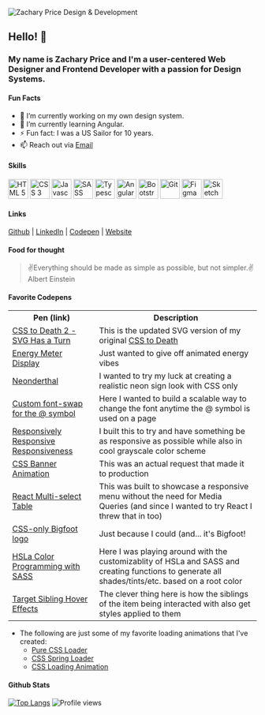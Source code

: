 ![Zachary Price Design & Development](https://user-images.githubusercontent.com/870971/194938740-1a6fa24f-10ab-4ad6-aa87-1c6edfe37cf7.png)

## Hello! 👋
### My name is Zachary Price and I'm a user-centered Web Designer and Frontend Developer with a passion for Design Systems.

#### Fun Facts
- 🔭 I’m currently working on my own design system. 
- 🌱 I’m currently learning Angular.
- ⚡ Fun fact: I was a US Sailor for 10 years.
- 📫 Reach out via [Email](mailto:hello@zachary-price.com)

#### Skills
<p align="left">
  <img src="https://cdn.jsdelivr.net/gh/devicons/devicon/icons/html5/html5-original.svg" alt="HTML 5" width="40" height="40" />
  <img src="https://cdn.jsdelivr.net/gh/devicons/devicon/icons/css3/css3-original.svg" alt="CSS 3" width="40" height="40" />
  <img src="https://cdn.jsdelivr.net/gh/devicons/devicon/icons/javascript/javascript-original.svg" alt="Javascript" width="40" height="40" />
  <img src="https://cdn.jsdelivr.net/gh/devicons/devicon/icons/sass/sass-original.svg" alt="SASS" width="40" height="40" />
  <img src="https://cdn.jsdelivr.net/gh/devicons/devicon/icons/typescript/typescript-original.svg" alt="Typescript" width="40" height="40" />
  <img src="https://cdn.jsdelivr.net/gh/devicons/devicon/icons/angularjs/angularjs-original.svg" alt="Angular" width="40" height="40" />
  <img src="https://cdn.jsdelivr.net/gh/devicons/devicon/icons/bootstrap/bootstrap-original.svg" alt="Bootstrap" width="40" height="40" />
  <img src="https://cdn.jsdelivr.net/gh/devicons/devicon/icons/git/git-original.svg" alt="Git" width="40" height="40" />
  <img src="https://cdn.jsdelivr.net/gh/devicons/devicon/icons/figma/figma-original.svg" alt="Figma" width="40" height="40" />
  <img src="https://cdn.jsdelivr.net/gh/devicons/devicon/icons/sketch/sketch-original.svg" alt="Sketch" width="40" height="40" />
</p>

#### Links
<p align="left">
  <a href="https://github.com/zacharyprice">Github</a> | <a href="https://www.linkedin.com/in/zachary-price/">LinkedIn</a> | <a href="https://codepen.io/zachary_price">Codepen</a> | <a href="https://zachary-price.com">Website</a>
</p>

#### Food for thought
> ✌Everything should be made as simple as possible, but not simpler.✌
> Albert Einstein

#### Favorite Codepens
<table>
    <tr>
        <th>Pen (link)</th>
        <th>Description</th>
    </tr>
    <tr>
        <td><a href="https://codepen.io/zachary_price/pen/ZwjgBp">CSS to Death 2 - SVG Has a Turn</a></td>
        <td>This is the updated SVG version of my original <a href="https://codepen.io/zachary_price/pen/yNqPWJ">CSS to Death</a></td>
    </tr>
    <tr>
        <td><a href="https://codepen.io/zachary_price/pen/ZEEZYOQ">Energy Meter Display</a></td>
        <td>Just wanted to give off animated energy vibes</td>
    </tr>
    <tr>
        <td><a href="https://codepen.io/zachary_price/pen/obmwaQ">Neonderthal</a></td>
        <td>I wanted to try my luck at creating a realistic neon sign look with CSS only</td>
    </tr>
        <tr>
        <td><a href="https://codepen.io/zachary_price/pen/aqXNme">Custom font-swap for the @ symbol</a></td>
        <td>Here I wanted to build a scalable way to change the font anytime the @ symbol is used on a page</td>
    </tr>
        <tr>
        <td><a href="https://codepen.io/zachary_price/pen/oLqrzb">Responsively Responsive Responsiveness</a></td>
        <td>I built this to try and have something be as responsive as possible while also in cool grayscale color scheme</td>
    </tr>
        <tr>
        <td><a href="https://codepen.io/zachary_price/pen/vYxLRov">CSS Banner Animation</a></td>
        <td>This was an actual request that made it to production</td>
    </tr>
        <tr>
        <td><a href="https://codepen.io/zachary_price/pen/NLWjqx">React Multi-select Table</a></td>
        <td>This was built to showcase a responsive menu without the need for Media Queries (and since I wanted to try React I threw that in too)</td>
    </tr>
        <tr>
        <td><a href="https://codepen.io/zachary_price/pen/yEVNYQ">CSS-only Bigfoot logo</a></td>
        <td>Just because I could (and... it's Bigfoot!</td>
    </tr>
        <tr>
        <td><a href="https://codepen.io/zachary_price/pen/oVzxNm">HSLa Color Programming with SASS</a></td>
        <td>Here I was playing around with the customizablity of HSLa and SASS and creating functions to generate all shades/tints/etc. based on a root color</td>
    </tr>
        <tr>
        <td><a href="https://codepen.io/zachary_price/pen/VNBVye">Target Sibling Hover Effects</a></td>
        <td>The clever thing here is how the siblings of the item being interacted with also get styles applied to them</td>
</table>

- The following are just some of my favorite loading animations that I've created:
    - [Pure CSS Loader](https://codepen.io/zachary_price/pen/QQOKJx)
    - [CSS Spring Loader](https://codepen.io/zachary_price/pen/XWdyZqL)
    - [CSS Loading Animation](https://codepen.io/zachary_price/pen/GRjQEmo)

#### Github Stats
[![Top Langs](https://github-readme-stats.vercel.app/api/top-langs/?username=zacharyprice)](https://github.com/anuraghazra/github-readme-stats)
![Profile views](https://gpvc.arturio.dev/zacharyprice)

